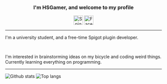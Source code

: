 <h3 align="center">I'm HSGamer, and welcome to my profile</h3>
<p align="center">
  <a href="https://www.spigotmc.org/members/248240/"><img src="http://files.md-5.net/minecon/favicon-small.png" alt="Spigot" width="30px" height="30px"></a>&nbsp<a href="https://www.facebook.com/huynhquang.tien.33/"><img src="https://cdn-icons-png.flaticon.com/512/174/174848.png" alt="Facebook" width="30px" height="30px" /></a>
</p>
<hr>
<p>I'm a university student, and a free-time Spigot plugin developer.</p>
<br>
<p>I'm interested in brainstorming ideas on my bicycle and coding weird things. Currently learning everything on programming.</p>
<hr>


![Github stats](https://github-readme-stats.vercel.app/api?username=hsgamer&theme=dark&hide=issues&count_private=true&hide_border=true)
![Top langs](https://github-readme-stats.vercel.app/api/top-langs/?username=hsgamer&theme=dark&layout=compact&hide=ruby&langs_count=8&card_width=300&hide_border=true)
